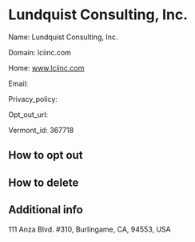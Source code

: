 
# Lundquist Consulting, Inc.

Name: Lundquist Consulting, Inc.

Domain: lciinc.com

Home: www.lciinc.com

Email: 

Privacy_policy: 

Opt_out_url: 

Vermont_id: 367718



## How to opt out



## How to delete



## Additional info



111 Anza Blvd. #310, Burlingame, CA, 94553, USA

